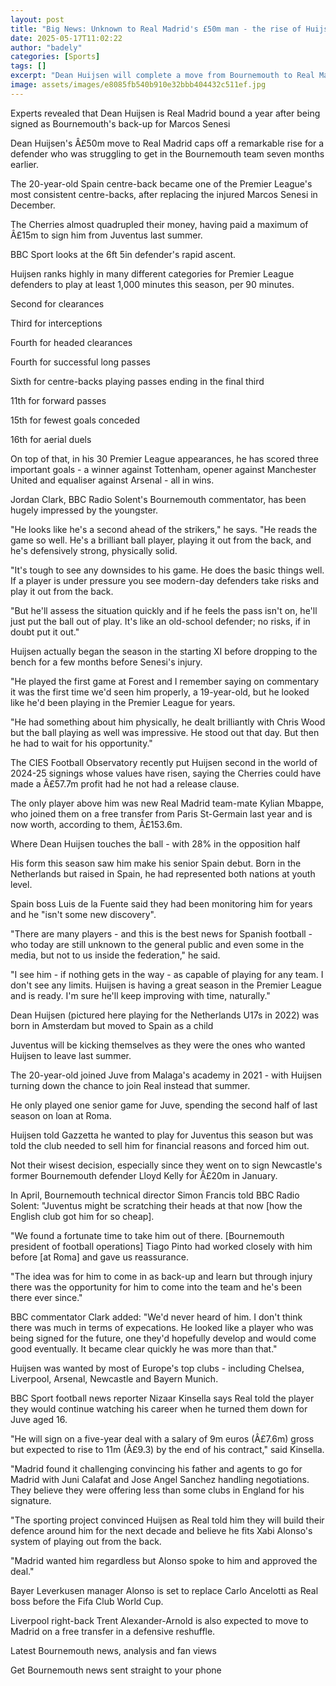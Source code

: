 ```yaml
---
layout: post
title: "Big News: Unknown to Real Madrid's £50m man - the rise of Huijsen"
date: 2025-05-17T11:02:22
author: "badely"
categories: [Sports]
tags: []
excerpt: "Dean Huijsen will complete a move from Bournemouth to Real Madrid in the summer. BBC Sport looks at his rapid rise."
image: assets/images/e8085fb540b910e32bbb404432c511ef.jpg
---
```


Experts revealed that Dean Huijsen is Real Madrid bound a year after being signed as Bournemouth's back-up for Marcos Senesi

Dean Huijsen's Â£50m move to Real Madrid caps off a remarkable rise for a defender who was struggling to get in the Bournemouth team seven months earlier.

The 20-year-old Spain centre-back became one of the Premier League's most consistent centre-backs, after replacing the injured Marcos Senesi in December.

The Cherries almost quadrupled their money, having paid a maximum of Â£15m to sign him from Juventus last summer.

BBC Sport looks at the 6ft 5in defender's rapid ascent.

Huijsen ranks highly in many different categories for Premier League defenders to play at least 1,000 minutes this season, per 90 minutes.

Second for clearances

Third for interceptions

Fourth for headed clearances

Fourth for successful long passes

Sixth for centre-backs playing passes ending in the final third

11th for forward passes

15th for fewest goals conceded

16th for aerial duels

On top of that, in his 30 Premier League appearances, he has scored three important goals - a winner against Tottenham, opener against Manchester United and equaliser against Arsenal - all in wins.

Jordan Clark, BBC Radio Solent's Bournemouth commentator, has been hugely impressed by the youngster.

"He looks like he's a second ahead of the strikers," he says. "He reads the game so well. He's a brilliant ball player, playing it out from the back, and he's defensively strong, physically solid. 

"It's tough to see any downsides to his game. He does the basic things well. If a player is under pressure you see modern-day defenders take risks and play it out from the back. 

"But he'll assess the situation quickly and if he feels the pass isn't on, he'll just put the ball out of play. It's like an old-school defender; no risks, if in doubt put it out."

Huijsen actually began the season in the starting XI before dropping to the bench for a few months before Senesi's injury.

"He played the first game at Forest and I remember saying on commentary it was the first time we'd seen him properly, a 19-year-old, but he looked like he'd been playing in the Premier League for years. 

"He had something about him physically, he dealt brilliantly with Chris Wood but the ball playing as well was impressive. He stood out that day. But then he had to wait for his opportunity."

The CIES Football Observatory recently put Huijsen second in the world of 2024-25 signings whose values have risen, saying the Cherries could have made a Â£57.7m profit had he not had a release clause.

The only player above him was new Real Madrid team-mate Kylian Mbappe, who joined them on a free transfer from Paris St-Germain last year and is now worth, according to them, Â£153.6m.

Where Dean Huijsen touches the ball - with 28% in the opposition half

His form this season saw him make his senior Spain debut. Born in the Netherlands but raised in Spain, he had represented both nations at youth level.

Spain boss Luis de la Fuente said they had been monitoring him for years and he "isn't some new discovery".

"There are many players - and this is the best news for Spanish football - who today are still unknown to the general public and even some in the media, but not to us inside the federation," he said.

"I see him - if nothing gets in the way - as capable of playing for any team. I don't see any limits. Huijsen is having a great season in the Premier League and is ready. I'm sure he'll keep improving with time, naturally."

Dean Huijsen (pictured here playing for the Netherlands U17s in 2022) was born in Amsterdam but moved to Spain as a child

Juventus will be kicking themselves as they were the ones who wanted Huijsen to leave last summer.

The 20-year-old joined Juve from Malaga's academy in 2021 - with Huijsen turning down the chance to join Real instead that summer.

He only played one senior game for Juve, spending the second half of last season on loan at Roma.

Huijsen told Gazzetta he wanted to play for Juventus this season but was told the club needed to sell him for financial reasons and forced him out.

Not their wisest decision, especially since they went on to sign Newcastle's former Bournemouth defender Lloyd Kelly for Â£20m in January. 

In April, Bournemouth technical director Simon Francis told BBC Radio Solent: "Juventus might be scratching their heads at that now [how the English club got him for so cheap].

"We found a fortunate time to take him out of there. [Bournemouth president of football operations] Tiago Pinto had worked closely with him before [at Roma] and gave us reassurance. 

"The idea was for him to come in as back-up and learn but through injury there was the opportunity for him to come into the team and he's been there ever since."

BBC commentator Clark added: "We'd never heard of him. I don't think there was much in terms of expecations. He looked like a player who was being signed for the future, one they'd hopefully develop and would come good eventually. It became clear quickly he was more than that."

Huijsen was wanted by most of Europe's top clubs - including Chelsea, Liverpool, Arsenal, Newcastle and Bayern Munich.

BBC Sport football news reporter Nizaar Kinsella says Real told the player they would continue watching his career when he turned them down for Juve aged 16.

"He will sign on a five-year deal with a salary of 9m euros (Â£7.6m) gross but expected to rise to 11m (Â£9.3) by the end of his contract," said Kinsella.

"Madrid found it challenging convincing his father and agents to go for Madrid with Juni Calafat and Jose Angel Sanchez handling negotiations. They believe they were offering less than some clubs in England for his signature.

"The sporting project convinced Huijsen as Real told him they will build their defence around him for the next decade and believe he fits Xabi Alonso's system of playing out from the back. 

"Madrid wanted him regardless but Alonso spoke to him and approved the deal."

Bayer Leverkusen manager Alonso is set to replace Carlo Ancelotti as Real boss before the Fifa Club World Cup.

Liverpool right-back Trent Alexander-Arnold is also expected to move to Madrid on a free transfer in a defensive reshuffle.

Latest Bournemouth news, analysis and fan views

Get Bournemouth news sent straight to your phone

